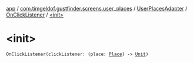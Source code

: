 [app](../../../index.md) / [com.timgeldof.gustfinder.screens.user_places](../../index.md) / [UserPlacesAdapter](../index.md) / [OnClickListener](index.md) / [&lt;init&gt;](./-init-.md)

# &lt;init&gt;

`OnClickListener(clickListener: (place: `[`Place`](../../../com.timgeldof.gustfinder.database/-place/index.md)`) -> `[`Unit`](https://kotlinlang.org/api/latest/jvm/stdlib/kotlin/-unit/index.html)`)`